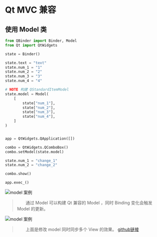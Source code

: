 # Qt MVC 兼容

## 使用 Model 类

```Python
from QBinder import Binder, Model
from Qt import QtWidgets

state = Binder()

state.text = "text"
state.num_1 = "1"
state.num_2 = "2"
state.num_3 = "3"
state.num_4 = "4"

# NOTE 构建 QStandardItemModel
state.model = Model(
    [
        state["num_1"],
        state["num_2"],
        state["num_3"],
        state["num_4"],
    ]
)


app = QtWidgets.QApplication([])

combo = QtWidgets.QComboBox()
combo.setModel(state.model)

state.num_1 = "change_1"
state.num_2 = "change_2"

combo.show()

app.exec_()
```
![model 案例](//cdn.jsdelivr.net/gh/FXTD-ODYSSEY/CG_wiki@gh-pages/Python/QBinder/_img/feature/model.gif)

> &emsp;&emsp;通过 Model 可以构建 Qt 兼容的 Model ，同时 Binding 变化会触发 Model 的更新。

![model 案例](//cdn.jsdelivr.net/gh/FXTD-ODYSSEY/CG_wiki@gh-pages/Python/QBinder/_img/feature/model2.gif)

> &emsp;&emsp;上面是修改 model 同时同步多个 View 的效果。 [github链接](https://github.com/FXTD-ODYSSEY/QBinder/blob/master/test/modelTest.py)